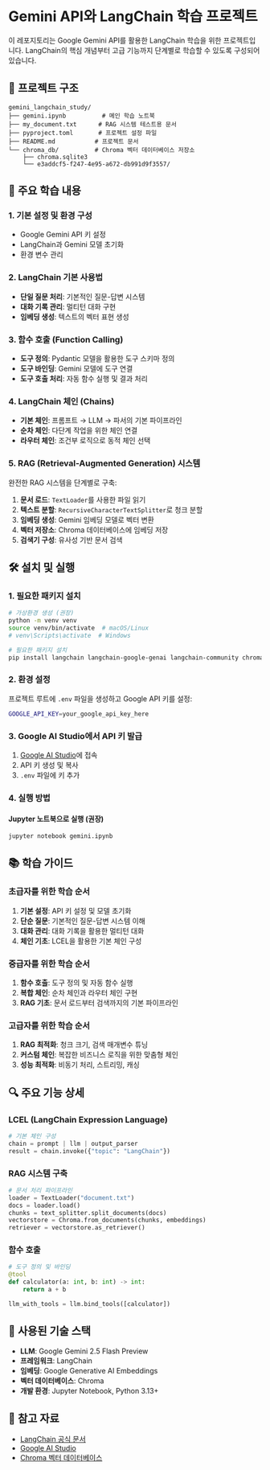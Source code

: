 # Gemini API와 LangChain 학습 프로젝트

이 레포지토리는 Google Gemini API를 활용한 LangChain 학습을 위한 프로젝트입니다. LangChain의 핵심 개념부터 고급 기능까지 단계별로 학습할 수 있도록 구성되어 있습니다.

## 📁 프로젝트 구조

```
gemini_langchain_study/
├── gemini.ipynb          # 메인 학습 노트북
├── my_document.txt      # RAG 시스템 테스트용 문서
├── pyproject.toml       # 프로젝트 설정 파일
├── README.md           # 프로젝트 문서
└── chroma_db/          # Chroma 벡터 데이터베이스 저장소
    ├── chroma.sqlite3
    └── e3addcf5-f247-4e95-a672-db991d9f3557/
```

## 🚀 주요 학습 내용

### 1. 기본 설정 및 환경 구성
- Google Gemini API 키 설정
- LangChain과 Gemini 모델 초기화
- 환경 변수 관리

### 2. LangChain 기본 사용법
- **단일 질문 처리**: 기본적인 질문-답변 시스템
- **대화 기록 관리**: 멀티턴 대화 구현
- **임베딩 생성**: 텍스트의 벡터 표현 생성

### 3. 함수 호출 (Function Calling)
- **도구 정의**: Pydantic 모델을 활용한 도구 스키마 정의
- **도구 바인딩**: Gemini 모델에 도구 연결
- **도구 호출 처리**: 자동 함수 실행 및 결과 처리

### 4. LangChain 체인 (Chains)
- **기본 체인**: 프롬프트 → LLM → 파서의 기본 파이프라인
- **순차 체인**: 다단계 작업을 위한 체인 연결
- **라우터 체인**: 조건부 로직으로 동적 체인 선택

### 5. RAG (Retrieval-Augmented Generation) 시스템
완전한 RAG 시스템을 단계별로 구축:

1. **문서 로드**: `TextLoader`를 사용한 파일 읽기
2. **텍스트 분할**: `RecursiveCharacterTextSplitter`로 청크 분할
3. **임베딩 생성**: Gemini 임베딩 모델로 벡터 변환
4. **벡터 저장소**: Chroma 데이터베이스에 임베딩 저장
5. **검색기 구성**: 유사성 기반 문서 검색

## 🛠️ 설치 및 실행

### 1. 필요한 패키지 설치

```bash
# 가상환경 생성 (권장)
python -m venv venv
source venv/bin/activate  # macOS/Linux
# venv\Scripts\activate  # Windows

# 필요한 패키지 설치
pip install langchain langchain-google-genai langchain-community chromadb python-dotenv
```

### 2. 환경 설정

프로젝트 루트에 `.env` 파일을 생성하고 Google API 키를 설정:

```bash
GOOGLE_API_KEY=your_google_api_key_here
```

### 3. Google AI Studio에서 API 키 발급

1. [Google AI Studio](https://aistudio.google.com/)에 접속
2. API 키 생성 및 복사
3. `.env` 파일에 키 추가

### 4. 실행 방법

#### Jupyter 노트북으로 실행 (권장)
```bash
jupyter notebook gemini.ipynb
```

## 📚 학습 가이드

### 초급자를 위한 학습 순서
1. **기본 설정**: API 키 설정 및 모델 초기화
2. **단순 질문**: 기본적인 질문-답변 시스템 이해
3. **대화 관리**: 대화 기록을 활용한 멀티턴 대화
4. **체인 기초**: LCEL을 활용한 기본 체인 구성

### 중급자를 위한 학습 순서
1. **함수 호출**: 도구 정의 및 자동 함수 실행
2. **복합 체인**: 순차 체인과 라우터 체인 구현
3. **RAG 기초**: 문서 로드부터 검색까지의 기본 파이프라인

### 고급자를 위한 학습 순서
1. **RAG 최적화**: 청크 크기, 검색 매개변수 튜닝
2. **커스텀 체인**: 복잡한 비즈니스 로직을 위한 맞춤형 체인
3. **성능 최적화**: 비동기 처리, 스트리밍, 캐싱

## 🔍 주요 기능 상세

### LCEL (LangChain Expression Language)
```python
# 기본 체인 구성
chain = prompt | llm | output_parser
result = chain.invoke({"topic": "LangChain"})
```

### RAG 시스템 구축
```python
# 문서 처리 파이프라인
loader = TextLoader("document.txt")
docs = loader.load()
chunks = text_splitter.split_documents(docs)
vectorstore = Chroma.from_documents(chunks, embeddings)
retriever = vectorstore.as_retriever()
```

### 함수 호출
```python
# 도구 정의 및 바인딩
@tool
def calculator(a: int, b: int) -> int:
    return a + b

llm_with_tools = llm.bind_tools([calculator])
```

## 🔧 사용된 기술 스택

- **LLM**: Google Gemini 2.5 Flash Preview
- **프레임워크**: LangChain
- **임베딩**: Google Generative AI Embeddings
- **벡터 데이터베이스**: Chroma
- **개발 환경**: Jupyter Notebook, Python 3.13+

## 📖 참고 자료

- [LangChain 공식 문서](https://python.langchain.com/)
- [Google AI Studio](https://aistudio.google.com/)
- [Chroma 벡터 데이터베이스](https://www.trychroma.com/)
